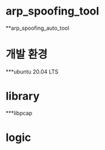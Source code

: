 # arp_spoofing_tool

**arp_spoofing_auto_tool 

# 개발 환경
***ubuntu 20.04 LTS

# library
***libpcap


# logic

